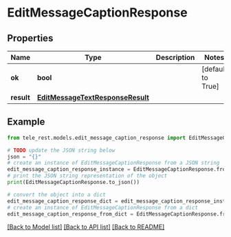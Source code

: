# EditMessageCaptionResponse


## Properties

Name | Type | Description | Notes
------------ | ------------- | ------------- | -------------
**ok** | **bool** |  | [default to True]
**result** | [**EditMessageTextResponseResult**](EditMessageTextResponseResult.md) |  | 

## Example

```python
from tele_rest.models.edit_message_caption_response import EditMessageCaptionResponse

# TODO update the JSON string below
json = "{}"
# create an instance of EditMessageCaptionResponse from a JSON string
edit_message_caption_response_instance = EditMessageCaptionResponse.from_json(json)
# print the JSON string representation of the object
print(EditMessageCaptionResponse.to_json())

# convert the object into a dict
edit_message_caption_response_dict = edit_message_caption_response_instance.to_dict()
# create an instance of EditMessageCaptionResponse from a dict
edit_message_caption_response_from_dict = EditMessageCaptionResponse.from_dict(edit_message_caption_response_dict)
```
[[Back to Model list]](../README.md#documentation-for-models) [[Back to API list]](../README.md#documentation-for-api-endpoints) [[Back to README]](../README.md)



